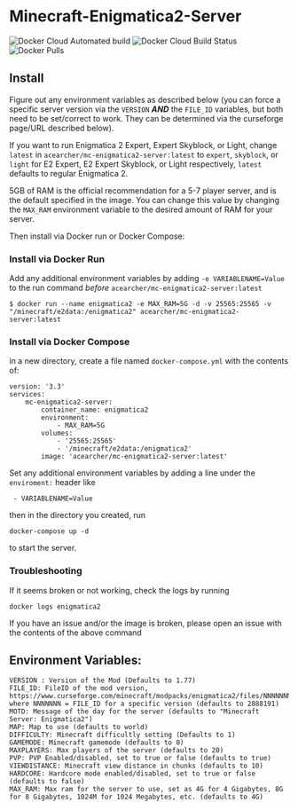 # Minecraft-Enigmatica2-Server
![Docker Cloud Automated build](https://img.shields.io/docker/cloud/automated/acearcher/mc-enigmatica2-server?link=https://hub.docker.com/r/acearcher/mc-enigmatica2-server/builds)
![Docker Cloud Build Status](https://img.shields.io/docker/cloud/build/acearcher/mc-enigmatica2-server?link=https://hub.docker.com/r/acearcher/mc-enigmatica2-server/builds)
![Docker Pulls](https://img.shields.io/docker/pulls/acearcher/mc-enigmatica2-server?link=https://hub.docker.com/r/acearcher/mc-enigmatica2-server)

## Install

Figure out any environment variables as described below (you can force a specific server version via the `VERSION` **_AND_** the `FILE_ID` variables, but both need to be set/correct
to work. They can be determined via the curseforge page/URL described below).

If you want to run Enigmatica 2 Expert, Expert Skyblock, or Light, change `latest` in `acearcher/mc-enigmatica2-server:latest` to `expert`, `skyblock`, or `light` for E2 Expert, E2 Expert Skyblock, or Light respectively, `latest` defaults to regular Enigmatica 2.

5GB of RAM is the official recommendation for a 5-7 player server, and is the default specified in the image. You can change this value by changing the `MAX_RAM` environment variable to the desired amount of RAM for your server. 

Then install via Docker run or Docker Compose:
### Install via Docker Run
Add any additional environment variables by adding `-e VARIABLENAME=Value` to the run command _before_ `acearcher/mc-enigmatica2-server:latest`
```
$ docker run --name enigmatica2 -e MAX_RAM=5G -d -v 25565:25565 -v "/minecraft/e2data:/enigmatica2" acearcher/mc-enigmatica2-server:latest
```

### Install via Docker Compose
in a new directory, create a file named `docker-compose.yml` with the contents of:
```
version: '3.3'
services:
    mc-enigmatica2-server:
        container_name: enigmatica2
        environment:
            - MAX_RAM=5G
        volumes:
            - '25565:25565'
            - '/minecraft/e2data:/enigmatica2'
        image: 'acearcher/mc-enigmatica2-server:latest'
```
Set any additional environment variables by adding a line under the `enviroment:` header like

` - VARIABLENAME=Value`

then in the directory you created, run

`docker-compose up -d`

to start the server. 

### Troubleshooting
If it seems broken or not working, check the logs by running

`docker logs enigmatica2`

If you have an issue and/or the image is broken, please open an issue with the contents of the above command

## Environment Variables:
```
VERSION : Version of the Mod (Defaults to 1.77)
FILE_ID: FileID of the mod version, https://www.curseforge.com/minecraft/modpacks/enigmatica2/files/NNNNNNN where NNNNNNN = FILE_ID for a specific version (defaults to 2888191)
MOTD: Message of the day for the server (defaults to "Minecraft Server: Enigmatica2")
MAP: Map to use (defaults to world)
DIFFICULTY: Minecraft difficultly setting (Defaults to 1)
GAMEMODE: Minecraft gamemode (defaults to 0)
MAXPLAYERS: Max players of the server (defaults to 20)
PVP: PVP Enabled/disabled, set to true or false (defaults to true)
VIEWDISTANCE: Minecraft view distance in chunks (defaults to 10)
HARDCORE: Hardcore mode enabled/disabled, set to true or false (defaults to false)
MAX_RAM: Max ram for the server to use, set as 4G for 4 Gigabytes, 8G for 8 Gigabytes, 1024M for 1024 Megabytes, etc. (defaults to 4G)
```
